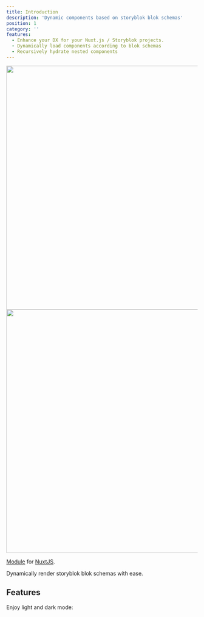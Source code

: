 ```yaml
---
title: Introduction
description: 'Dynamic components based on storyblok blok schemas'
position: 1
category: ''
features:
  - Enhance your DX for your Nuxt.js / Storyblok projects.
  - Dynamically load components according to blok schemas
  - Recursively hydrate nested components
---
```


<img src="/preview.png" class="light-img" width="1280" height="640" alt=""/>
<img src="/preview-dark.png" class="dark-img" width="1280" height="640" alt=""/>

[Module]() for [NuxtJS](https://nuxtjs.org).

<alert type="success">

Dynamically render storyblok blok schemas with ease.

</alert>

## Features

<list :items="features"></list>

<p class="flex items-center">Enjoy light and dark mode:&nbsp;<app-color-switcher class="inline-flex ml-2"></app-color-switcher></p>
